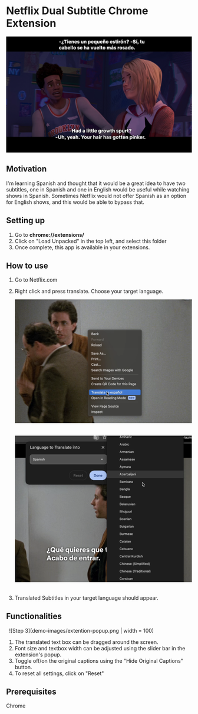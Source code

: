 #  Netflix Dual Subtitle Chrome Extension

![Example Image](demo-images/demo-1.png)



## Motivation
I'm learning Spanish and thought that it would be a great idea to have two subtitles, one in Spanish and one in English would be useful while watching shows in Spanish.
Sometimes Netflix would not offer Spanish as an option for English shows, and this would be able to bypass that.


## Setting up
1. Go to **chrome://extensions/**
2. Click on "Load Unpacked" in the top left, and select this folder
3. Once complete, this app is available in your extensions.

## How to use
1. Go to Netflix.com
2. Right click and press translate. Choose your target language.&nbsp;&nbsp;&nbsp;&nbsp;

   ![Step 1](demo-images/enabletranslation.png)

   &nbsp;
   ![Step 2](demo-images/languageselect.png)
   &nbsp;

3. Translated Subtitles in your target language should appear.



## Functionalities 
&nbsp;
![Step 3](demo-images/extention-popup.png | width = 100)
&nbsp;
1. The translated text box can be dragged around the screen.
2. Font size and textbox width can be adjusted using the slider bar in the extension's popup.
3. Toggle off/on the original captions using the "Hide Original Captions" button.
4. To reset all settings, click on "Reset"

## Prerequisites
Chrome
